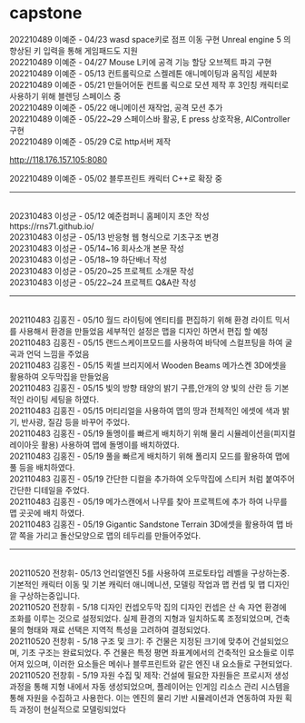 # capstone

202210489 이예준 - 04/23 wasd space키로 점프 이동 구현 Unreal engine 5 의 향상된 키 입력을 통해 게임패드도 지원<br>
202210489 이예준 - 04/27 Mouse L키에 공격 기능 할당 오브젝트 파괴 구현<br>
202210489 이예준 - 05/13 컨트롤릭으로 스켈레톤 애니메이팅과 움직임 세분화<br>
202210489 이예준 - 05/21 만들어어둔 컨트롤 릭으로 모션 제작 후 3인칭 캐릭터로 사용하기 위해 블렌딩 스페이스 중<br>
202210489 이예준 - 05/22 애니메이션 재작업, 공격 모션 추가<br>
202210489 이예준 - 05/22~29 스페이스바 활공, E press 상호작용, AIController 구현<br>
202210489 이예준 - 05/29 C로 http서버 제작

http://118.176.157.105:8080

202210489 이예준 - 05/02 블루프린트 캐릭터 C++로 확장 중
<hr>
<br>
202310483 이성균 - 05/12 예준컴퍼니 홈페이지 초안 작성 https://rns71.github.io/ <br>
202310483 이성균 - 05/13 반응형 웹 형식으로 기초구조 변경 <br>
202310483 이성균 - 05/14~16 회사소개 본문 작성 <br>
202310483 이성균 - 05/18~19 하단배너 작성<br>
202310483 이성균 - 05/20~25 프로젝트 소개문 작성 <br>
202310483 이성균 - 05/22~24 프로젝트 Q&A란 작성 
<hr>
<br>
202110483 김홍진 - 05/10 월드 라이팅에 엔티티를 편집하기 위해 환경 라이트 믹서를 사용해서 환경을 만들었음 세부적인 설정은 맵을 디자인 하면서 편집 할 예정 <br>
202110483 김홍진 - 05/15 랜드스케이프모드를 사용하여 바닥에 스컬프팅을 하여 굴곡과 언덕 느낌을 주었음 <br>
202110483 김홍진 - 05/15 퀵셀 브리지에서 Wooden Beams 메가스켄 3D에셋을 활용하여  오두막집을 만들었음 <br>
202110483 김홍진 - 05/15 빛의 방향 태양의 밝기 구름,안개의 양 빛의 산란 등 기본적인 라이팅 세팅을 하였다. <br>
202110483 김홍진 - 05/15 머티리얼을 사용하여 맵의 땅과 전체적인 에셋에 색과 밝기, 반사광, 질감 등을 바꾸어 주었다.<br>
202110483 김홍진 - 05/19 돌멩이를 빠르게 배치하기 위해 물리 시뮬레이션을(피지컬 레이아웃 활용) 사용하여 맵에 돌멩이를 배치하였다. <br>
202110483 김홍진 - 05/19 풀을 빠르게 배치하기 위해 폴리지 모드를 활용하여 맵에 풀 등을 배치하였다. <br>
202110483 김홍진 - 05/19 간단한 디컬을 추가하여 오두막집에 스티커 처럼 붙여주어 간단한 디테일을 주었다. <br>
202110483 김홍진 - 05/19 메가스캔에서 나무를 찾아 프로젝트에 추가 하여 나무를 맵 곳곳에 배치 하였다.<br>
202110483 김홍진 - 05/19 Gigantic Sandstone Terrain 3D에셋을 활용하여 맵 바깥 쪽을 가리고 돌산모양으로 맵의 테두리를 만들어주었다. 
<hr>
<br>
202110520 전창휘- 05/13 언리얼엔진 5를 사용하여 프로토타입 레벨을 구상하는중. 기본적인 캐릭터 이동 및 기본 캐릭터 애니메니션, 모델링 작업과 맵 컨셉 및 맵 디자인을 구상하는중입니다. <br>
202110520 전창휘 - 5/18 디자인 컨셉오두막 집의 디자인 컨셉은 산 속 자연 환경에 조화를 이루는 것으로 설정되었다. 실제 환경의 지형과 일치하도록 조정되었으며, 건축물의 형태와 재료 선택은 지역적 특성을 고려하여 결정되었다. <br>
202110520 전창휘 - 5/18 구조 및 크기: 주 건물은 지정된 크기에 맞추어 건설되었으며, 기초 구조는 완료되었다. 주 건물은 특정 평면 좌표계에서의 건축적인 요소들로 이루어져 있으며, 이러한 요소들은 메쉬나 블루프린트와 같은 엔진 내 요소들로 구현되었다. <br>
202110520 전창휘 - 5/19 자원 수집 및 제작: 건설에 필요한 자원들은 프로시저 생성과정을 통해 지형 내에서 자동 생성되었으며, 플레이어는 인게임 리소스 관리 시스템을 통해 자원을 수집하고 사용한다. 이는 엔진의 물리 기반 시뮬레이션과 연동하여 자원 획득 과정이 현실적으로 모델링되었다
